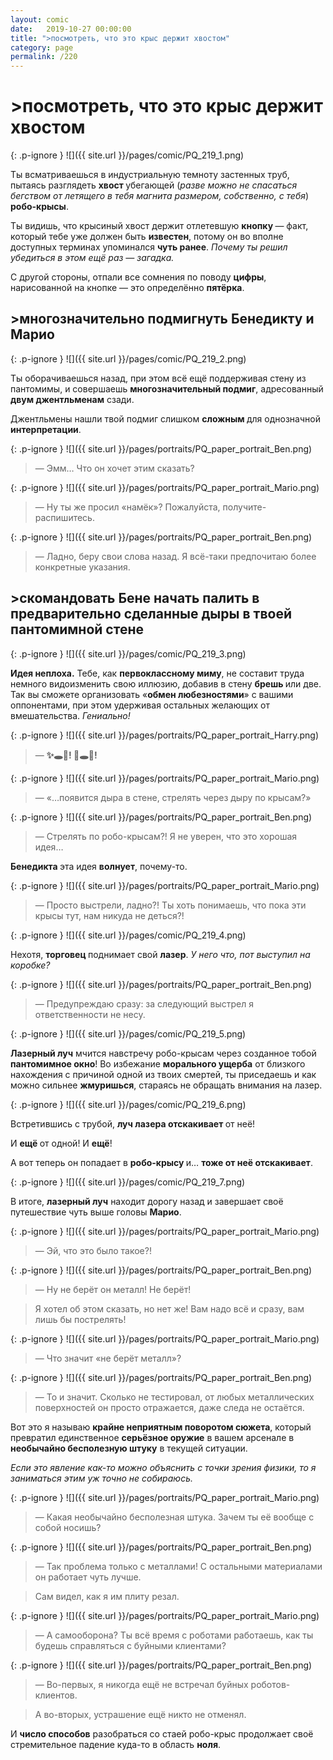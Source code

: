 ```yaml
---
layout: comic
date:   2019-10-27 00:00:00 
title: ">посмотреть, что это крыс держит хвостом"
category: page
permalink: /220
---
```

# >посмотреть, что это крыс держит хвостом

{: .p-ignore }
![]({{ site.url }}/pages/comic/PQ_219_1.png)

Ты всматриваешься в индустриальную темноту застенных труб, пытаясь разглядеть <strong>хвост </strong>убегающей (<em>разве можно не спасаться бегством от летящего в тебя магнита размером, собственно, с тебя</em>) <strong>робо-крысы</strong>.

Ты видишь, что крысиный хвост держит отлетевшую <strong>кнопку </strong>— факт, который тебе уже должен быть <strong>известен</strong>, потому он во вполне доступных терминах упоминался <strong>чуть ранее</strong>. <em>Почему ты решил убедиться в этом ещё раз — загадка.</em>

С другой стороны, отпали все сомнения по поводу <strong>цифры</strong>, нарисованной на кнопке — это определённо <strong>пятёрка</strong>.

## >многозначительно подмигнуть Бенедикту и Марио

{: .p-ignore }
![]({{ site.url }}/pages/comic/PQ_219_2.png)

Ты оборачиваешься назад, при этом всё ещё поддерживая стену из пантомимы, и совершаешь <strong>многозначительный подмиг</strong>, адресованный <strong>двум джентльменам</strong> сзади.

Джентльмены нашли твой подмиг слишком <strong>сложным </strong>для однозначной <strong>интерпретации</strong>.

{: .p-ignore }
![]({{ site.url }}/pages/portraits/PQ_paper_portrait_Ben.png)

<blockquote>— Эмм… Что он хочет этим сказать?</blockquote>

{: .p-ignore }
![]({{ site.url }}/pages/portraits/PQ_paper_portrait_Mario.png)

<blockquote>— Ну ты же просил «намёк»? Пожалуйста, получите-распишитесь.</blockquote>

{: .p-ignore }
![]({{ site.url }}/pages/portraits/PQ_paper_portrait_Ben.png)

<blockquote>— Ладно, беру свои слова назад. Я всё-таки предпочитаю более конкретные указания.</blockquote>

## >скомандовать Бене начать палить в предварительно сделанные дыры в твоей пантомимной стене

{: .p-ignore }
![]({{ site.url }}/pages/comic/PQ_219_3.png)

<strong>Идея неплоха.</strong> Тебе, как <strong>первоклассному миму</strong>, не составит труда немного видоизменить свою иллюзию, добавив в стену <strong>брешь </strong>или две. Так вы сможете организовать «<strong>обмен любезностями</strong>» с вашими оппонентами, при этом удерживая остальных желающих от вмешательства. <em>Гениально!</em>

{: .p-ignore }
![]({{ site.url }}/pages/portraits/PQ_paper_portrait_Harry.png)

<blockquote>— <strong>✨🕳️🧱! 🔫🕳️🐀! </strong></blockquote>

{: .p-ignore }
![]({{ site.url }}/pages/portraits/PQ_paper_portrait_Mario.png)

<blockquote>— «…появится дыра в стене, стрелять через дыру по крысам?»</blockquote>

{: .p-ignore }
![]({{ site.url }}/pages/portraits/PQ_paper_portrait_Ben.png)

<blockquote>— Стрелять по робо-крысам?! Я не уверен, что это хорошая идея…</blockquote>

<strong>Бенедикта </strong>эта идея <strong>волнует</strong>, почему-то.

{: .p-ignore }
![]({{ site.url }}/pages/portraits/PQ_paper_portrait_Mario.png)

<blockquote>— Просто выстрели, ладно?! Ты хоть понимаешь, что пока эти крысы тут, нам никуда не деться?!</blockquote>

{: .p-ignore }
![]({{ site.url }}/pages/comic/PQ_219_4.png)

Нехотя, <strong>торговец </strong>поднимает свой <strong>лазер</strong>. <em>У него что, пот выступил на коробке?</em>

{: .p-ignore }
![]({{ site.url }}/pages/portraits/PQ_paper_portrait_Ben.png)

<blockquote>— Предупреждаю сразу: за следующий выстрел я ответственности не несу.</blockquote>

{: .p-ignore }
![]({{ site.url }}/pages/comic/PQ_219_5.png)

<strong>Лазерный луч</strong> мчится навстречу робо-крысам через созданное тобой <strong>пантомимное окно</strong>! Во избежание <strong>морального ущерба</strong> от близкого нахождения с причиной одной из твоих смертей, ты приседаешь и как можно сильнее <strong>жмуришься</strong>, стараясь не обращать внимания на лазер.

{: .p-ignore }
![]({{ site.url }}/pages/comic/PQ_219_6.png)

Встретившись с трубой, <strong>луч лазера отскакивает </strong>от неё!

И <strong>ещё </strong>от одной! И <strong>ещё</strong>!

А вот теперь он попадает в <strong>робо-крысу </strong>и… <strong>тоже от неё отскакивает</strong>.

{: .p-ignore }
![]({{ site.url }}/pages/comic/PQ_219_7.png)

В итоге, <strong>лазерный луч</strong> находит дорогу назад и завершает своё путешествие чуть выше головы <strong>Марио</strong>.

{: .p-ignore }
![]({{ site.url }}/pages/portraits/PQ_paper_portrait_Mario.png)

<blockquote>— Эй, что это было такое?!</blockquote>

{: .p-ignore }
![]({{ site.url }}/pages/portraits/PQ_paper_portrait_Ben.png)

<blockquote>— Ну не берёт он металл! Не берёт! </blockquote>

<blockquote>Я хотел об этом сказать, но нет же! Вам надо всё и сразу, вам лишь бы пострелять!</blockquote>

{: .p-ignore }
![]({{ site.url }}/pages/portraits/PQ_paper_portrait_Mario.png)

<blockquote>— Что значит «не берёт металл»?</blockquote>

{: .p-ignore }
![]({{ site.url }}/pages/portraits/PQ_paper_portrait_Ben.png)

<blockquote>— То и значит. Сколько не тестировал, от любых металлических поверхностей он просто отражается, даже следа не остаётся.</blockquote>

Вот это я называю <strong>крайне неприятным поворотом сюжета</strong>, который превратил единственное <strong>серьёзное оружие</strong> в вашем арсенале в <strong>необычайно бесполезную штуку</strong> в текущей ситуации.

<em>Если это явление как-то можно объяснить с точки зрения физики, то я заниматься этим уж точно не собираюсь.</em>

{: .p-ignore }
![]({{ site.url }}/pages/portraits/PQ_paper_portrait_Mario.png)

<blockquote>— Какая необычайно бесполезная штука. Зачем ты её вообще с собой носишь?</blockquote>

{: .p-ignore }
![]({{ site.url }}/pages/portraits/PQ_paper_portrait_Ben.png)

<blockquote>— Так проблема только с металлами! С остальными материалами он работает чуть лучше.</blockquote>

<blockquote>Сам видел, как я им плиту резал.</blockquote>

{: .p-ignore }
![]({{ site.url }}/pages/portraits/PQ_paper_portrait_Mario.png)

<blockquote>— А самооборона? Ты всё время с роботами работаешь, как ты будешь справляться с буйными клиентами?</blockquote>

{: .p-ignore }
![]({{ site.url }}/pages/portraits/PQ_paper_portrait_Ben.png)

<blockquote>— Во-первых, я никогда ещё не встречал буйных роботов-клиентов.</blockquote>

<blockquote>А во-вторых, устрашение ещё никто не отменял.</blockquote>

И <strong>число способов</strong> разобраться со стаей робо-крыс продолжает своё стремительное падение куда-то в область <strong>ноля</strong>.

